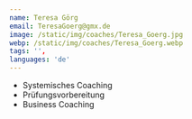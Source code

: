 ```yaml
---
name: Teresa Görg
email: TeresaGoerg@gmx.de
image: /static/img/coaches/Teresa_Goerg.jpg
webp: /static/img/coaches/Teresa_Goerg.webp
tags: '',
languages: 'de'
---
```


<ul><li>Systemisches Coaching</li><li>Prüfungsvorbereitung</li><li>Business Coaching&nbsp;</li></ul>
